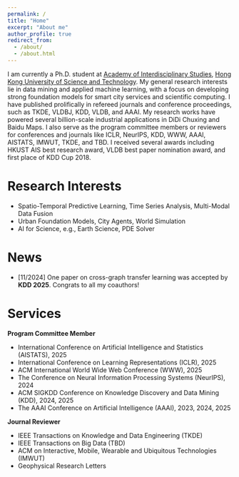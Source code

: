 ```yaml
---
permalink: /
title: "Home"
excerpt: "About me"
author_profile: true
redirect_from:
  - /about/
  - /about.html
---
```


I am currently a Ph.D. student at [Academy of Interdisciplinary Studies](https://ais.hkust.edu.hk/), [Hong Kong University of Science and Technology](https://hkust.edu.hk/). My general research interests lie in data mining and applied machine learning, with a focus on developing strong foundation models for smart city services and scientific computing. I have published prolifically in refereed journals and conference proceedings, such as TKDE, VLDBJ, KDD, VLDB, and AAAI. My research works have powered several billion-scale industrial applications in DiDi Chuxing and Baidu Maps. I also serve as the program committee members or reviewers for conferences and journals like ICLR, NeurIPS, KDD, WWW, AAAI, AISTATS, IMWUT, TKDE, and TBD. I received several awards including HKUST AIS best research award, VLDB best paper nomination award, and first place of KDD Cup 2018.

# Research Interests
* Spatio-Temporal Predictive Learning, Time Series Analysis, Multi-Modal Data Fusion
* Urban Foundation Models, City Agents, World Simulation
* AI for Science, e.g., Earth Science, PDE Solver

# News

- \[11/2024\] One paper on cross-graph transfer learning was accepted by **KDD 2025**. Congrats to all my coauthors!

# Services
**Program Committee Member**
* International Conference on Artificial Intelligence and Statistics (AISTATS), 2025
* International Conference on Learning Representations (ICLR), 2025
* ACM International World Wide Web Conference (WWW), 2025
* The Conference on Neural Information Processing Systems (NeurIPS), 2024
* ACM SIGKDD Conference on Knowledge Discovery and Data Mining (KDD), 2024, 2025
* The AAAI Conference on Artificial Intelligence (AAAI), 2023, 2024, 2025

**Journal Reviewer**
* IEEE Transactions on Knowledge and Data Engineering (TKDE)
* IEEE Transactions on Big Data (TBD)
* ACM on Interactive, Mobile, Wearable and Ubiquitous Technologies (IMWUT)
* Geophysical Research Letters

